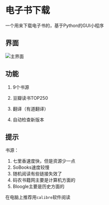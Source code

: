 # 电子书下载

一个用来下载电子书的，基于Python的GUI小程序



## 界面

![主界面](C:\Users\31545\Desktop\Python\books_downloader\image\ui.png)



## 功能

1. 9个书源

2. 豆瓣读书TOP250
3. 翻译（有道翻译）
4. 自动检查新版本



## 提示

书源：

1. 七里香速度快，但是资源少一点
2. SoBooks速度较慢
3. 随机阅读有些链接失效了
4. 码农书籍网主要是计算机方面的
5. Bloogle主要是历史方面的

在电脑上推荐用``calibre``软件阅读